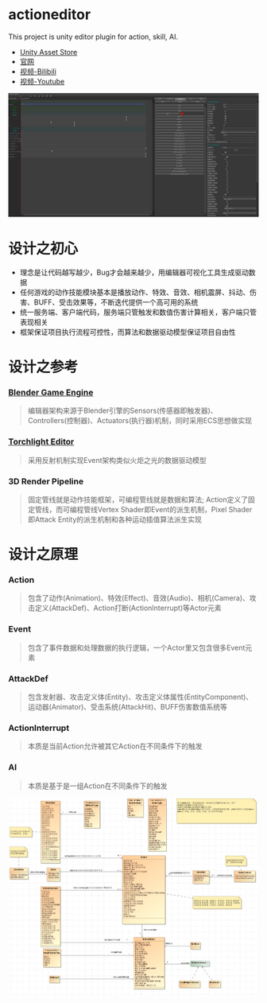# actioneditor
This project is unity editor plugin for action, skill, AI.

- [Unity Asset Store](https://assetstore.unity.com/packages/slug/154039)
- [官网](https://supercline.com/game/tool-action/actioneditor.html)
- [视频-Bilibili](http://supercline.com/)
- [视频-Youtube](https://youtu.be/DnjRlCCigzM)

![image link](actioneditor.png)

# 设计之初心 #
  - 理念是让代码越写越少，Bug才会越来越少，用编辑器可视化工具生成驱动数据
  - 任何游戏的动作技能模块基本是播放动作、特效、音效、相机震屏、抖动、伤害、BUFF、受击效果等，不断迭代提供一个高可用的系统
  - 统一服务端、客户端代码，服务端只管触发和数值伤害计算相关，客户端只管表现相关
  - 框架保证项目执行流程可控性，而算法和数据驱动模型保证项目自由性

# 设计之参考 #
### [Blender Game Engine](https://archive.blender.org/wiki/index.php/Doc:2.6/Manual/Game_Engine/) 
> 编辑器架构来源于Blender引擎的Sensors(传感器即触发器)、Controllers(控制器)、Actuators(执行器)机制，同时采用ECS思想做实现

### [Torchlight Editor](https://torchlight.4fansites.de/download,10010,TorchED_Editor.html)
> 采用反射机制实现Event架构类似火炬之光的数据驱动模型

### 3D Render Pipeline
> 固定管线就是动作技能框架，可编程管线就是数据和算法; Action定义了固定管线，而可编程管线Vertex Shader即Event的派生机制，Pixel Shader即Attack Entity的派生机制和各种运动插值算法派生实现

# 设计之原理 #
### Action
> 包含了动作(Animation)、特效(Effect)、音效(Audio)、相机(Camera)、攻击定义(AttackDef)、Action打断(ActionInterrupt)等Actor元素
### Event
> 包含了事件数据和处理数据的执行逻辑，一个Actor里又包含很多Event元素
### AttackDef
> 包含发射器、攻击定义体(Entity)、攻击定义体属性(EntityComponent)、运动器(Animator)、受击系统(AttackHit)、BUFF伤害数值系统等
### ActionInterrupt
> 本质是当前Action允许被其它Action在不同条件下的触发
### AI
> 本质是基于是一组Action在不同条件下的触发

![image link](actioneditor_design.png)
